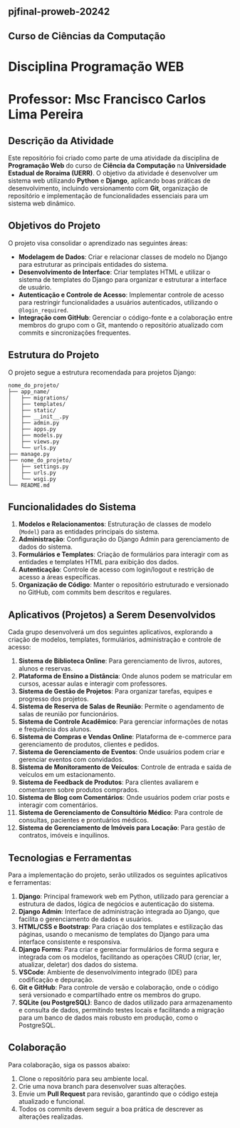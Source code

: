 ## pjfinal-proweb-20242
## Curso de Ciências da Computação
# Disciplina Programação WEB
# Professor: Msc Francisco Carlos Lima Pereira

## Descrição da Atividade

Este repositório foi criado como parte de uma atividade da disciplina de **Programação Web** do curso de **Ciência da Computação** na **Universidade Estadual de Roraima (UERR)**. O objetivo da atividade é desenvolver um sistema web utilizando **Python** e **Django**, aplicando boas práticas de desenvolvimento, incluindo versionamento com **Git**, organização de repositório e implementação de funcionalidades essenciais para um sistema web dinâmico.

## Objetivos do Projeto

O projeto visa consolidar o aprendizado nas seguintes áreas:
- **Modelagem de Dados**: Criar e relacionar classes de modelo no Django para estruturar as principais entidades do sistema.
- **Desenvolvimento de Interface**: Criar templates HTML e utilizar o sistema de templates do Django para organizar e estruturar a interface de usuário.
- **Autenticação e Controle de Acesso**: Implementar controle de acesso para restringir funcionalidades a usuários autenticados, utilizando o `@login_required`.
- **Integração com GitHub**: Gerenciar o código-fonte e a colaboração entre membros do grupo com o Git, mantendo o repositório atualizado com commits e sincronizações frequentes.

## Estrutura do Projeto

O projeto segue a estrutura recomendada para projetos Django:

```plaintext
nome_do_projeto/
├── app_name/
│   ├── migrations/
│   ├── templates/
│   ├── static/
│   ├── __init__.py
│   ├── admin.py
│   ├── apps.py
│   ├── models.py
│   ├── views.py
│   └── urls.py
├── manage.py
├── nome_do_projeto/
│   ├── settings.py
│   ├── urls.py
│   └── wsgi.py
└── README.md
```

## Funcionalidades do Sistema

1. **Modelos e Relacionamentos**: Estruturação de classes de modelo (`Model`) para as entidades principais do sistema.
2. **Administração**: Configuração do Django Admin para gerenciamento de dados do sistema.
3. **Formulários e Templates**: Criação de formulários para interagir com as entidades e templates HTML para exibição dos dados.
4. **Autenticação**: Controle de acesso com login/logout e restrição de acesso a áreas específicas.
5. **Organização de Código**: Manter o repositório estruturado e versionado no GitHub, com commits bem descritos e regulares.

## Aplicativos (Projetos) a Serem Desenvolvidos

Cada grupo desenvolverá um dos seguintes aplicativos, explorando a criação de modelos, templates, formulários, administração e controle de acesso:

1. **Sistema de Biblioteca Online**: Para gerenciamento de livros, autores, alunos e reservas.
2. **Plataforma de Ensino a Distância**: Onde alunos podem se matricular em cursos, acessar aulas e interagir com professores.
3. **Sistema de Gestão de Projetos**: Para organizar tarefas, equipes e progresso dos projetos.
4. **Sistema de Reserva de Salas de Reunião**: Permite o agendamento de salas de reunião por funcionários.
5. **Sistema de Controle Acadêmico**: Para gerenciar informações de notas e frequência dos alunos.
6. **Sistema de Compras e Vendas Online**: Plataforma de e-commerce para gerenciamento de produtos, clientes e pedidos.
7. **Sistema de Gerenciamento de Eventos**: Onde usuários podem criar e gerenciar eventos com convidados.
8. **Sistema de Monitoramento de Veículos**: Controle de entrada e saída de veículos em um estacionamento.
9. **Sistema de Feedback de Produtos**: Para clientes avaliarem e comentarem sobre produtos comprados.
10. **Sistema de Blog com Comentários**: Onde usuários podem criar posts e interagir com comentários.
11. **Sistema de Gerenciamento de Consultório Médico**: Para controle de consultas, pacientes e prontuários médicos.
12. **Sistema de Gerenciamento de Imóveis para Locação**: Para gestão de contratos, imóveis e inquilinos.

## Tecnologias e Ferramentas

Para a implementação do projeto, serão utilizados os seguintes aplicativos e ferramentas:

1. **Django**: Principal framework web em Python, utilizado para gerenciar a estrutura de dados, lógica de negócios e autenticação do sistema.
2. **Django Admin**: Interface de administração integrada ao Django, que facilita o gerenciamento de dados e usuários.
3. **HTML/CSS e Bootstrap**: Para criação dos templates e estilização das páginas, usando o mecanismo de templates do Django para uma interface consistente e responsiva.
4. **Django Forms**: Para criar e gerenciar formulários de forma segura e integrada com os modelos, facilitando as operações CRUD (criar, ler, atualizar, deletar) dos dados do sistema.
5. **VSCode**: Ambiente de desenvolvimento integrado (IDE) para codificação e depuração.
6. **Git e GitHub**: Para controle de versão e colaboração, onde o código será versionado e compartilhado entre os membros do grupo.
7. **SQLite (ou PostgreSQL)**: Banco de dados utilizado para armazenamento e consulta de dados, permitindo testes locais e facilitando a migração para um banco de dados mais robusto em produção, como o PostgreSQL.

## Colaboração

Para colaboração, siga os passos abaixo:
1. Clone o repositório para seu ambiente local.
2. Crie uma nova branch para desenvolver suas alterações.
3. Envie um **Pull Request** para revisão, garantindo que o código esteja atualizado e funcional.
4. Todos os commits devem seguir a boa prática de descrever as alterações realizadas.
